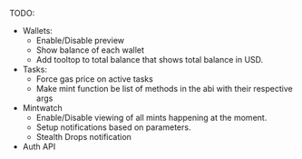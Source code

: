 TODO:
* Wallets:
    * Enable/Disable preview
    * Show balance of each wallet
    * Add tooltop to total balance that shows total balance in USD.
* Tasks:
  * Force gas price on active tasks
  * Make mint function be list of methods in the abi with their respective args
* Mintwatch
  * Enable/Disable viewing of all mints happening at the moment.
  * Setup notifications based on parameters.
  * Stealth Drops notification
* Auth API